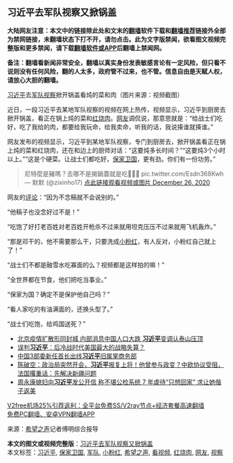  <h2>习近平去军队视察又掀锅盖</h2> <p class="notice"><b>大陆网友注意：本文中的链接除此处和文末的<a href="https://github.com/bannedbook/fanqiang" >翻墙</a>软件下载和<a href="https://github.com/killgcd/justmysocks/blob/master/README.md">翻墙推荐</a>链接外全部为禁网链接，未翻墙状态下打不开，请勿点击。此为文字版禁闻，欲看图文视频完整版和更多禁闻，请下载<a href="https://github.com/bannedbook/fanqiang">翻墙软件或APP</a>后翻墙上禁闻网。</p><p>备注：翻墙看新闻非常安全，翻墙以真实身份发表敏感言论有一定风险，但只看不说则没有任何风险，翻的人太多，政府管不过来，也不管。信息自由是天赋人权，请放心大胆的翻墙。</b></p>  <div class="entry"> <p id="conimg"><a href="https://www.bannedbook.org/bnews/tag/%e4%b9%a0%e8%bf%91%e5%b9%b3/" class="st_tag internal_tag" rel="tag" title="标签 习近平 下的日志">习近平</a>去<a href="https://www.bannedbook.org/bnews/tag/%E5%86%9B%E9%98%9F/" class="st_tag internal_tag" rel="tag" title="标签 军队 下的日志">军队</a><a href="https://www.bannedbook.org/bnews/tag/%E8%A7%86%E5%AF%9F/" class="st_tag internal_tag" rel="tag" title="标签 视察 下的日志">视察</a>掀开锅盖看炖的菜和肉（图片来源：视频截图）</p> <p>近日，一段习近平去某地军队视察的视频在网上热传，视频显示，习近平到厨房去掀开锅盖，看正在锅上炖的菜和<a href="https://www.bannedbook.org/bnews/tag/%E7%BA%A2%E7%83%A7%E8%82%89/" class="st_tag internal_tag" rel="tag" title="标签 红烧肉 下的日志">红烧肉</a>。<a href="https://www.bannedbook.org/bnews/tag/%e7%bd%91%e5%8f%8b/" class="st_tag internal_tag" rel="tag" title="标签 网友 下的日志">网友</a>调侃说，那意思就是：“给战士们吃好，吃了我给的肉，都要给我玩命，给我卖命，听我的话，我说揍谁就揍谁。”</p> <p>网友发布的视频显示，习近平到某地军队视察，专门到厨房去，掀开锅盖看正在锅上炖的菜和红烧肉，还在和边上的厨师对话：“这要炖多长时间？”“这要炖3个小时以上。”“这是个硬菜。让战士们都吃好，<a href="https://www.bannedbook.org/bnews/tag/%E4%BF%9D%E5%AE%B6%E5%8D%AB%E5%9B%BD/" class="st_tag internal_tag" rel="tag" title="标签 保家卫国 下的日志">保家卫国</a>，更有劲。你们有一份功劳。”</p> <blockquote><p>尼特麼是豬嗎？去哪不是揭鍋蓋就是吃🤣🤣🤣 pic.twitter.com/Esdn368Kwh— 默默 (@zixinho17) <a href="https://twitter.com/zixinho17/status/1342726873663475717?ref_src=twsrc%5Etfw">点此链接观看视频或图片 December 26, 2020</a></p> </blockquote> <p>网友的<span class='wp_keywordlink_affiliate'><a href="https://www.bannedbook.org/bnews/comments/" title="新闻评论" target="_blank">评论</a></span>：“因为不念稿就不会说别的。”</p> <p>“他稿子也没念好过不是！”</p> <p>“吃饱了好打老百姓对老百姓开枪杀不过来就用坦克压压不过来就用飞机轰炸。”</p> <p>“那是邓干的，他不需要那么干，只要洗成<a href="https://www.bannedbook.org/bnews/tag/%e5%b0%8f%e7%b2%89%e7%ba%a2/" class="st_tag internal_tag" rel="tag" title="标签 小粉红 下的日志">小粉红</a>，有人反对，小粉红自己就上了！”</p>  <p>“战士们不都是融雪水吃寡面的么？视频都是这样拍的嘛！”</p> <p>“全世界都在节食，他们把吃当事业。”</p> <p>“保家为国？确定不是保护他自己吗？”</p> <p>“看人家吃的有油满面的，还换头型了。”</p>  <p>“战士们吃饱，给鸡国送死？”</p> <ul class='op-related-articles' title='相关阅读'> <li><a href='https://www.bannedbook.org/bnews/topimagenews/20201227/1455617.html' target='_blank'>北京疫情扩散形同封城 内部消息中国人口大跌 <b>习近平</b>变调认泰山压顶</a></li> <li><a href='https://www.bannedbook.org/bnews/ssgc/20201226/1455554.html' target='_blank'>误判<b>习近平</b>：后冷战时代美国最大的战略失算？</a></li> <li><a href='https://www.bannedbook.org/bnews/baitai/20201226/1455523.html' target='_blank'>中国3部委新任首长出线<b>习近平</b>旧属掌商务部</a></li> <li><a href='https://www.bannedbook.org/bnews/cbnews/20201226/1455474.html' target='_blank'>陈破空：政治局突然开会，<b>习近平</b>报复上将！他曾参与政变？中欧协议受阻，法国撂重话：先解决新疆问题</a></li> <li><a href='https://www.bannedbook.org/bnews/comments/20201226/1455466.html' target='_blank'>周永康媳妇向<b>习近平</b>发公开信 称不堪公检系统 7 年虐待“只想回家” 求让她偕子返美</a></li> </ul> <p class="texttj"> <a href="https://github.com/bannedbook/fanqiang/wiki/V2ray%E6%9C%BA%E5%9C%BA" target="_blank">V2free机场25%引荐返利：全平台免费SS/V2ray节点+经济套餐高速翻墙</a><br/> <a href="https://github.com/bannedbook/fanqiang/wiki/%E7%A6%81%E9%97%BB%E7%BD%91%E5%AE%89%E5%8D%93%E7%BF%BB%E5%A2%99%E6%96%B0%E9%97%BBAPP" target="_blank">免费PC翻墙、安卓VPN翻墙APP</a></p><p> 来源：<span class='wp_keywordlink_affiliate'><a href="https://www.soundofhope.org" title="希望之声" target="_blank">希望之声</a></span>记者傅明综合报导 </p><a name='sharetosocial'></a>       <div><b>本文的图文或视频完整版</b>：<a href='https://www.bannedbook.org/bnews/cbnews/20201227/1455634.html'>习近平去军队视察又掀锅盖</a></div>  </div><!--END ENTRY--> <div class="postfooter"> <div>本文标签：<a href="https://www.bannedbook.org/bnews/tag/%e4%b9%a0%e8%bf%91%e5%b9%b3/" rel="tag">习近平</a>, <a href="https://www.bannedbook.org/bnews/tag/%E4%BF%9D%E5%AE%B6%E5%8D%AB%E5%9B%BD/" rel="tag">保家卫国</a>, <a href="https://www.bannedbook.org/bnews/tag/%E5%86%9B%E9%98%9F/" rel="tag">军队</a>, <a href="https://www.bannedbook.org/bnews/tag/%e5%b0%8f%e7%b2%89%e7%ba%a2/" rel="tag">小粉红</a>, <a href="https://www.bannedbook.org/bnews/tag/%e5%b8%8c%e6%9c%9b%e4%b9%8b%e5%a3%b0/" rel="tag">希望之声</a>, <a href="https://www.bannedbook.org/bnews/tag/%E7%9C%8B%E8%A7%86%E9%A2%91/" rel="tag">看视频</a>, <a href="https://www.bannedbook.org/bnews/tag/%E7%BA%A2%E7%83%A7%E8%82%89/" rel="tag">红烧肉</a>, <a href="https://www.bannedbook.org/bnews/tag/%e7%bd%91%e5%8f%8b/" rel="tag">网友</a>, <a href="https://www.bannedbook.org/bnews/tag/%E8%A7%86%E5%AF%9F/" rel="tag">视察</a></div>  </div><!--END POSTFOOTER--> 